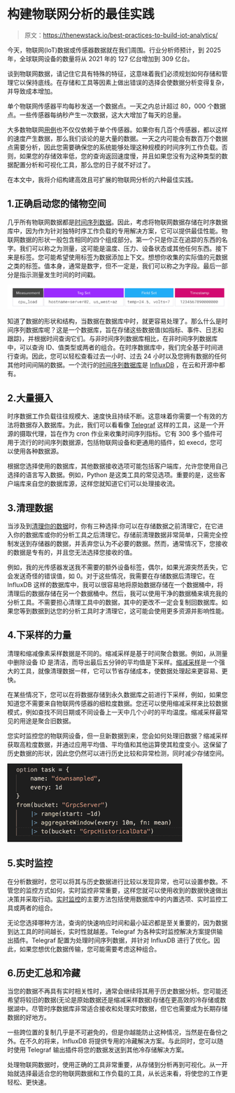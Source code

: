 # 构建物联网分析的最佳实践

> 原文：<https://thenewstack.io/best-practices-to-build-iot-analytics/>

今天，物联网(IoT)数据或传感器数据就在我们周围。行业分析师预计，到 2025 年，全球联网设备的数量将从 2021 年的 127 亿台增加到 309 亿台。

谈到物联网数据，请记住它具有特殊的特征，这意味着我们必须规划如何存储和管理它以保持底线。在存储和工具等因素上做出错误的选择会使数据分析变得复杂，并导致成本增加。

单个物联网传感器平均每秒发送一个数据点。一天之内总计超过 80，000 个数据点。一些传感器每纳秒产生一次数据，这大大增加了每天的总量。

大多数物联网[用例](https://www.influxdata.com/use-cases/iot/?utm_source=vendor&utm_medium=referral&utm_campaign=2023-03_spnsr-ctn_best-practices-iot-analytics_tns)也不仅仅依赖于单个传感器。如果你有几百个传感器，都以这样的速度产生数据，那么我们谈论的是大量的数据。一天之内可能会有数百万个数据点需要分析，因此您需要确保您的系统能够处理这种规模的时间序列工作负载。否则，如果您的存储效率低，您的查询返回速度慢，并且如果您没有为这种类型的数据配置分析和可视化工具，那么您的日子就不好过了。

在本文中，我将介绍构建高效且可扩展的物联网分析的六种最佳实践。

## 1.正确启动您的储物空间

几乎所有物联网数据都是[时间序列数据](https://www.influxdata.com/what-is-time-series-data/?utm_source=vendor&utm_medium=referral&utm_campaign=2023-03_spnsr-ctn_best-practices-iot-analytics_tns)。因此，考虑将物联网数据存储在时序数据库中，因为作为针对独特时序工作负载的专用解决方案，它可以提供最佳性能。物联网数据的形状一般包含相同的四个组成部分。第一个只是你正在追踪的东西的名字。我们可以称之为测量，这可能是温度、压力、设备状态或其他任何东西。接下来是标签。您可能希望使用标签为数据添加上下文。想想你收集的实际值的元数据之类的标签。值本身，通常是数字，但不一定是，我们可以称之为字段。最后一部分是指示测量发生时间的时间戳。

![](img/9c65a4bbf1edcd00194b34dfca95a1fa.png)

知道了数据的形状和结构，当数据在数据库中时，就更容易处理了。那么什么是时间序列数据库呢？这是一个数据库，旨在存储这些数据值(如指标、事件、日志和跟踪)，并根据时间查询它们。与非时间序列数据库相比，在非时间序列数据库中，可以查询 ID、值类型或两者的组合。在时序数据库中，我们完全基于时间进行查询。因此，您可以轻松查看过去一小时、过去 24 小时以及您拥有数据的任何其他时间间隔的数据。一个流行的[时间序列数据库](https://www.influxdata.com/time-series-database/?utm_source=vendor&utm_medium=referral&utm_campaign=2023-03_spnsr-ctn_best-practices-iot-analytics_tns)是 [InfluxDB](https://www.influxdata.com/?utm_source=vendor&utm_medium=referral&utm_campaign=2023-03_spnsr-ctn_best-practices-iot-analytics_tns) ，在云和开源中都有。

## 2.大量摄入

时序数据工作负载往往规模大、速度快且持续不断。这意味着你需要一个有效的方法将数据存入数据库。为此，我们可以看看像 [Telegraf](https://www.influxdata.com/time-series-platform/telegraf/?utm_source=vendor&utm_medium=referral&utm_campaign=2023-03_spnsr-ctn_best-practices-iot-analytics_tns) 这样的工具，这是一个开源的摄取代理，旨在作为 cron 作业来收集时间序列指标。它有 300 多个插件可用于流行的时间序列数据源，包括物联网设备和更通用的插件，如 execd，您可以使用各种数据源。

根据您选择使用的数据库，其他数据接收选项可能包括客户端库，允许您使用自己选择的语言写入数据。例如，Python 是这类工具的常见选项。重要的是，这些客户端库来自您的数据库源，这样您就知道它们可以处理接收流。

## 3.清理数据

当涉及到[清理你的数据](https://thenewstack.io/cleaning-and-interpreting-time-series-metrics-with-influxdb/?utm_source=vendor&utm_medium=referral&utm_campaign=2023-03_spnsr-ctn_best-practices-iot-analytics_tns)时，你有三种选择:你可以在存储数据之前清理它，在它进入你的数据库或你的分析工具之后清理它。存储前清理数据非常简单，只需完全控制发送到存储器的数据，并丢弃您认为不必要的数据。然而，通常情况下，您接收的数据是专有的，并且您无法选择您接收的值。

例如，我的光传感器发送我不需要的额外设备标签，偶尔，如果光源突然丢失，它会发送奇怪的错误值，如 0。对于这些情况，我需要在存储数据后清理它。在 InfluxDB 这样的数据库中，我可以很容易地将原始数据存储在一个数据桶中，将清理后的数据存储在另一个数据桶中。然后，我可以使用干净的数据桶来填充我的分析工具。不需要担心清理工具中的数据，其中的更改不一定会复制回数据库。如果您等到数据到达您的分析工具时才清理它，这可能会使用更多资源并影响性能。

## 4.下采样的力量

清理和缩减像素采样数据是不同的。缩减采样是基于时间聚合数据。例如，从测量中删除设备 ID 是清洁，而导出最后五分钟的平均值是下采样。[缩减采样](https://www.influxdata.com/blog/tldr-influxdb-tech-tips-downsampling-flight-sql-aws-lambda/?utm_source=vendor&utm_medium=referral&utm_campaign=2023-03_spnsr-ctn_best-practices-iot-analytics_tns)是一个强大的工具，就像清理数据一样，它可以节省存储成本，使数据处理起来更容易、更快。

在某些情况下，您可以在将数据存储到永久数据库之前进行下采样，例如，如果您知道您不需要来自物联网传感器的细粒度数据。您还可以使用缩减采样来比较数据模式，例如查找不同日期或不同设备上一天中几个小时的平均温度。缩减采样最常见的用途是聚合旧数据。

您实时监控您的物联网设备，但一旦新数据到来，您会如何处理旧数据？缩减采样获取高粒度数据，并通过应用平均值、平均值和其他运算使其粒度变小。这保留了历史数据的形状，因此您仍然可以进行历史比较和异常检测，同时减少存储空间。

![](img/f00188ece5db8d73867fcd6d33932678.png)

## 5.实时监控

在分析数据时，您可以将其与历史数据进行比较以发现异常，也可以设置参数。不管您的监控方式如何，实时监控非常重要，这样您就可以使用收到的数据快速做出决策并采取行动。[实时监控](https://www.influxdata.com/use-cases/monitoring/?utm_source=vendor&utm_medium=referral&utm_campaign=2023-03_spnsr-ctn_best-practices-iot-analytics_tns)的主要方法包括使用数据库中的内置选项、实时监控工具或两者的组合。

无论您选择哪种方法，查询的快速响应时间和最小延迟都是至关重要的，因为数据到达工具的时间越长，实时性就越差。Telegraf 为各种实时监控解决方案提供输出插件。Telegraf 配置为处理时间序列数据，并针对 InfluxDB 进行了优化。因此，如果您想优化数据传输，您可能需要考虑这种组合。

## 6.历史汇总和冷藏

当您的数据不再具有实时相关性时，通常会继续将其用于历史数据分析。您可能还希望将较旧的数据(无论是原始数据还是缩减采样数据)存储在更高效的冷存储或数据湖中。尽管时序数据库非常适合接收和处理实时数据，但它也需要成为长期存储数据的好地方。

一些跨位置的复制几乎是不可避免的，但是你越能防止这种情况，当然是在备份之外。在不久的将来，InfluxDB 将提供专用的冷藏解决方案。与此同时，您可以随时使用 Telegraf 输出插件将您的数据发送到其他冷存储解决方案。

处理物联网数据时，使用正确的工具非常重要，从存储到分析再到可视化。从一开始就选择最适合您的物联网数据和工作负载的工具，从长远来看，将使您的工作更轻松、更快速。

<svg xmlns:xlink="http://www.w3.org/1999/xlink" viewBox="0 0 68 31" version="1.1"><title>Group</title> <desc>Created with Sketch.</desc></svg>